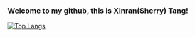 ### Welcome to my github, this is Xinran(Sherry) Tang!

[![Top Langs](https://github-readme-stats.vercel.app/api/top-langs/?username=XinranTang&layout=compact)](https://github.com/anuraghazra/github-readme-stats)<br>

